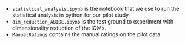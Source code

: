 - `statistical_analysis.ipynb` is the notebook that we use to run the statistical analysis in python for our pilot study
- `dim_reduction_ABIDE.ipynb` is the test ground to experiment with dimensionality reduction of the IQMs.
- `ManualRatings` contains the manual ratings on the pilot data
